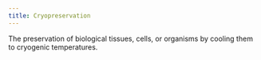 ```yaml
---
title: Cryopreservation
---
```


The preservation of biological tissues, cells, or organisms by cooling them to cryogenic temperatures.
